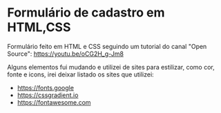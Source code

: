 # Formulário de cadastro em HTML,CSS

Formulário feito em HTML e CSS seguindo um tutorial do canal "Open Source": https://youtu.be/oCG2H_g-Jm8 

Alguns elementos fui mudando e utilizei de sites para estilizar, como cor, fonte e icons, irei deixar listado os sites que utilizei:

- https://fonts.google
- https://cssgradient.io
- https://fontawesome.com
